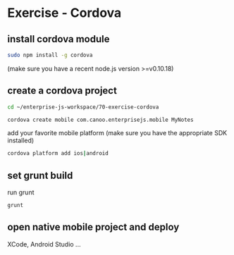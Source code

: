 Exercise - Cordova
==================

## install cordova module

```bash
sudo npm install -g cordova
```
(make sure you have a recent node.js version >=v0.10.18)

## create a cordova project

```bash
cd ~/enterprise-js-workspace/70-exercise-cordova
```

```bash
cordova create mobile com.canoo.enterprisejs.mobile MyNotes
```

add your favorite mobile platform (make sure you have the appropriate SDK installed)
```bash
cordova platform add ios|android
```

## set grunt build

run grunt
```bash
grunt
```

## open native mobile project and deploy

XCode, Android Studio ...

